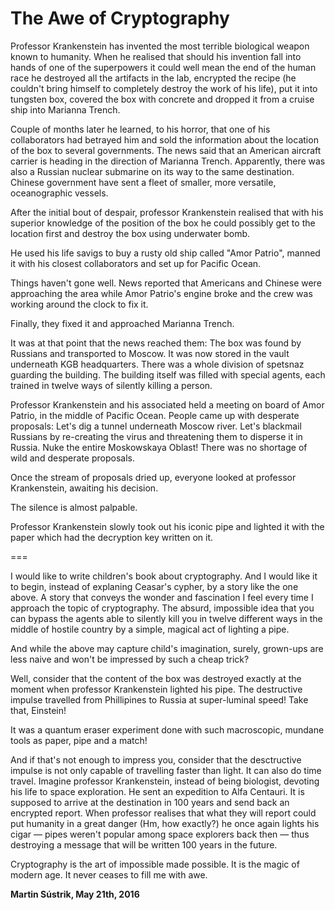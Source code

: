 # The Awe of Cryptography



Professor Krankenstein has invented the most terrible biological weapon known to humanity. When he realised that should his invention fall into hands of one of the superpowers it could well mean the end of the human race he destroyed all the artifacts in the lab, encrypted the recipe (he couldn't bring himself to completely destroy the work of his life), put it into tungsten box, covered the box with concrete and dropped it from a cruise ship into Marianna Trench.

Couple of months later he learned, to his horror, that one of his collaborators had betrayed him and sold the information about the location of the box to several governments. The news said that an American aircraft carrier is heading in the direction of Marianna Trench. Apparently, there was also a Russian nuclear submarine on its way to the same destination. Chinese government have sent a fleet of smaller, more versatile, oceanographic vessels.

After the initial bout of despair, professor Krankenstein realised that with his superior knowledge of the position of the box he could possibly get to the location first and destroy the box using underwater bomb.

He used his life savigs to buy a rusty old ship called "Amor Patrio", manned it with his closest collaborators and set up for Pacific Ocean.

Things haven't gone well. News reported that Americans and Chinese were approaching the area while Amor Patrio's engine broke and the crew was working around the clock to fix it.

Finally, they fixed it and approached Marianna Trench.

It was at that point that the news reached them: The box was found by Russians and transported to Moscow. It was now stored in the vault underneath KGB headquarters. There was a whole division of spetsnaz guarding the building. The building itself was filled with special agents, each trained in twelve ways of silently killing a person.

Professor Krankenstein and his associated held a meeting on board of Amor Patrio, in the middle of Pacific Ocean. People came up with desperate proposals: Let's dig a tunnel underneath Moscow river. Let's blackmail Russians by re-creating the virus and threatening them to disperse it in Russia. Nuke the entire Moskowskaya Oblast! There was no shortage of wild and desperate proposals.

Once the stream of proposals dried up, everyone looked at professor Krankenstein, awaiting his decision.

The silence is almost palpable.

Professor Krankenstein slowly took out his iconic pipe and lighted it with the paper which had the decryption key written on it.

\===

I would like to write children's book about cryptography. And I would like it to begin, instead of explaning Ceasar's cypher, by a story like the one above. A story that conveys the wonder and fascination I feel every time I approach the topic of cryptography. The absurd, impossible idea that you can bypass the agents able to silently kill you in twelve different ways in the middle of hostile country by a simple, magical act of lighting a pipe.

And while the above may capture child's imagination, surely, grown-ups are less naive and won't be impressed by such a cheap trick?

Well, consider that the content of the box was destroyed exactly at the moment when professor Krankenstein lighted his pipe. The destructive impulse travelled from Phillipines to Russia at super-luminal speed! Take that, Einstein!

It was a quantum eraser experiment done with such macroscopic, mundane tools as paper, pipe and a match!

And if that's not enough to impress you, consider that the desctructive impulse is not only capable of travelling faster than light. It can also do time travel. Imagine professor Krankenstein, instead of being biologist, devoting his life to space exploration. He sent an expedition to Alfa Centauri. It is supposed to arrive at the destination in 100 years and send back an encrypted report. When professor realises that what they will report could put humanity in a great danger (Hm, how exactly?) he once again lights his cigar — pipes weren't popular among space explorers back then — thus destroying a message that will be written 100 years in the future.

Cryptography is the art of impossible made possible. It is the magic of modern age. It never ceases to fill me with awe.

**Martin Sústrik, May 21th, 2016**